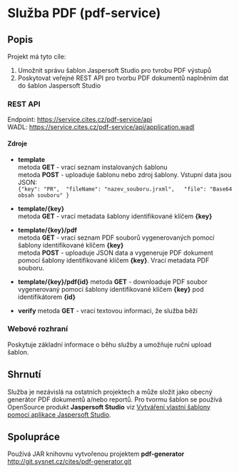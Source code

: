 # Služba PDF (pdf-service)

## Popis
Projekt má tyto cíle:

1.  Umožnit správu šablon Jaspersoft Studio pro tvrobu PDF výstupů
2.  Poskytovat veřejné REST API pro tvorbu PDF dokumentů naplněním dat do šablon Jaspersoft Studio 

### REST API
> 
Endpoint:	<https://service.cites.cz/pdf-service/api>   
WADL:		<https://service.cites.cz/pdf-service/api/application.wadl>   

#### Zdroje


*   **template**  
metoda **GET** - vrací seznam instalovaných šablonu   
metoda **POST** - uploaduje šablonu nebo zdroj šablony. Vstupní data jsou JSON:   
`{"key": "PR",  "fileName": "nazev_souboru.jrxml",   "file": "Base64 obsah souboru" }`   
  
 
*   **template/{key}**   
metoda **GET** - vrací metadata šablony identifikované klíčem **{key}**
  
   
*   **template/{key}/pdf**   
metoda **GET** - vrací seznam PDF souborů vygenerovaných pomocí šablony identifikované klíčem **{key}**  
metoda **POST** - uploaduje JSON data a vygeneruje PDF dokument pomocí šablony identifikované klíčem **{key}**. Vrací metadata PDF souboru.   
   
  
*   **template/{key}/pdf{id}** metoda **GET** - downloaduje PDF soubor vygenerovaný pomocí šablony identifikované klíčem **{key}** pod identifikátorem **{id}**  

  
*   **verify**
metoda **GET** - vrací textovou informaci, že služba běží  

### Webové rozhraní
Poskytuje základní informace o běhu služby a umožňuje ruční upload šablon.

## Shrnutí
Služba je nezávislá na ostatních projektech a může složit jako obecný generátor PDF dokumentů a/nebo reportů. 
Pro tvormu šablon se používá OpenSource produkt **Jaspersoft Studio** viz [Vytváření vlastní šablony pomocí aplikace Jaspersoft Studio](https://community.jaspersoft.com/wiki/creating-custom-template-jaspersoft-studio "Jaspersoft Studio").

## Spolupráce
Používá JAR knihovnu vytvořenou projektem **pdf-generator** <http://git.sysnet.cz/cites/pdf-generator.git> 



